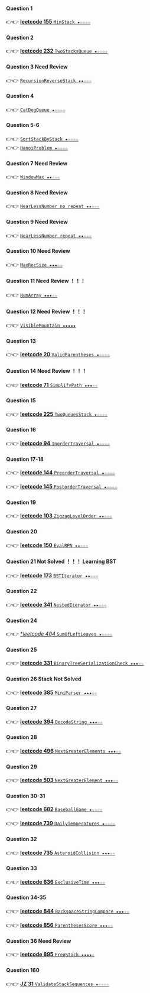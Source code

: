 #### Question 1 
👉👉  [**leetcode 155** `MinStack ★☆☆☆☆`](https://github.com/jevishoo/algorithm_learning/blob/master/code/StackQueue/MinStack.java)
#### Question 2
👉👉  [**leetcode 232** `TwoStacksQueue ★☆☆☆☆`](https://github.com/jevishoo/algorithm_learning/blob/master/code/StackQueue/TwoStacksQueue.java)
#### Question 3 Need Review
👉👉  [`RecursionReverseStack ★★☆☆☆`](https://github.com/jevishoo/algorithm_learning/blob/master/code/StackQueue/RecursionReverseStack.java)
#### Question 4 
👉👉  [`CatDogQueue ★☆☆☆☆`](https://github.com/jevishoo/algorithm_learning/blob/master/code/StackQueue/CatDogQueue.java)
#### Question 5-6
👉👉  [`SortStackByStack ★☆☆☆☆`](https://github.com/jevishoo/algorithm_learning/blob/master/code/StackQueue/SortStackByStack.java)    
👉👉  [`HanoiProblem ★☆☆☆☆`](https://github.com/jevishoo/algorithm_learning/blob/master/code/StackQueue/HanoiProblem.java)    
#### Question 7 Need Review
👉👉  [`WindowMax ★★☆☆☆`](https://github.com/jevishoo/algorithm_learning/blob/master/code/StackQueue/WindowMax.java)
#### Question 8 Need Review
👉👉  [`NearLessNumber no repeat ★★☆☆☆`](https://github.com/jevishoo/algorithm_learning/blob/master/code/StackQueue/NearLessNumber.java)
#### Question 9 Need Review
👉👉  [`NearLessNumber repeat ★★☆☆☆`](https://github.com/jevishoo/algorithm_learning/blob/master/code/StackQueue/NearLessNumber.java)
#### Question 10 Need Review
👉👉  [`MaxRecSize ★★★☆☆`](https://github.com/jevishoo/algorithm_learning/blob/master/code/StackQueue/MaxRecSize.java)
#### Question 11 Need Review ！！！
👉👉  [`NumArray ★★★☆☆`](https://github.com/jevishoo/algorithm_learning/blob/master/code/StackQueue/NumArray.java)
#### Question 12 Need Review ！！！
👉👉  [`VisibleMountain ★★★★★`](https://github.com/jevishoo/algorithm_learning/blob/master/code/StackQueue/VisibleMountain.java)
#### Question 13 
👉👉  [**leetcode 20** `ValidParentheses ★☆☆☆☆`](https://github.com/jevishoo/algorithm_learning/blob/master/code/StackQueue/ValidParentheses.java)
#### Question 14 Need Review ！！！
👉👉  [**leetcode 71** `SimplifyPath ★★★☆☆`](https://github.com/jevishoo/algorithm_learning/blob/master/code/StackQueue/SimplifyPath.java)
#### Question 15
👉👉  [**leetcode 225** `TwoQueuesStack ★☆☆☆☆`](https://github.com/jevishoo/algorithm_learning/blob/master/code/StackQueue/TwoQueuesStack.java)
#### Question 16
👉👉  [**leetcode 94** `InorderTraversal ★☆☆☆☆`](https://github.com/jevishoo/algorithm_learning/blob/master/code/StackQueue/InorderTraversal.java)
#### Question 17-18
👉👉  [**leetcode 144** `PreorderTraversal ★☆☆☆☆`](https://github.com/jevishoo/algorithm_learning/blob/master/code/StackQueue/PreorderTraversal.java)

👉👉  [**leetcode 145** `PostorderTraversal ★☆☆☆☆`](https://github.com/jevishoo/algorithm_learning/blob/master/code/StackQueue/PostorderTraversal.java)
#### Question 19
👉👉  [**leetcode 103** `ZigzagLevelOrder ★★☆☆☆`](https://github.com/jevishoo/algorithm_learning/blob/master/code/StackQueue/ZigzagLevelOrder.java)
#### Question 20
👉👉  [**leetcode 150** `EvalRPN ★★☆☆☆`](https://github.com/jevishoo/algorithm_learning/blob/master/code/StackQueue/EvalRPN.java)
#### Question 21 Not Solved ！！！ Learning BST
👉👉  [**leetcode 173** `BSTIterator ★★☆☆☆`](https://github.com/jevishoo/algorithm_learning/blob/master/code/StackQueue/BSTIterator.java)
#### Question 22
👉👉  [**leetcode 341** `NestedIterator ★★☆☆☆`](https://github.com/jevishoo/algorithm_learning/blob/master/code/StackQueue/NestedIterator.java)
#### Question 24
👉👉  [**leetcode 404* `SumOfLeftLeaves ★☆☆☆☆`](https://github.com/jevishoo/algorithm_learning/blob/master/code/StackQueue/SumOfLeftLeaves.java)
#### Question 25
👉👉  [**leetcode 331** `BinaryTreeSerializationCheck ★★★☆☆`](https://github.com/jevishoo/algorithm_learning/blob/master/code/StackQueue/BinaryTreeSerializationCheck.java)
#### Question 26 Stack Not Solved
👉👉  [**leetcode 385** `MiniParser ★★★☆☆`](https://github.com/jevishoo/algorithm_learning/blob/master/code/StackQueue/MiniParser.java)
#### Question 27
👉👉  [**leetcode 394** `DecodeString ★★★☆☆`](https://github.com/jevishoo/algorithm_learning/blob/master/code/StackQueue/DecodeString.java)
#### Question 28
👉👉  [**leetcode 496** `NextGreaterElements ★★★☆☆`](https://github.com/jevishoo/algorithm_learning/blob/master/code/StackQueue/NextGreaterElements.java)
#### Question 29
👉👉  [**leetcode 503** `NextGreaterElement ★★★☆☆`](https://github.com/jevishoo/algorithm_learning/blob/master/code/StackQueue/NextGreaterElement.java)
#### Question 30-31
👉👉  [**leetcode 682** `BaseballGame ★☆☆☆☆`](https://github.com/jevishoo/algorithm_learning/blob/master/code/StackQueue/BaseballGame.java)

👉👉  [**leetcode 739** `DailyTemperatures ★☆☆☆☆`](https://github.com/jevishoo/algorithm_learning/blob/master/code/StackQueue/DailyTemperatures.java)
#### Question 32
👉👉  [**leetcode 735** `AsteroidCollision ★★★☆☆`](https://github.com/jevishoo/algorithm_learning/blob/master/code/StackQueue/AsteroidCollision.java)
#### Question 33
👉👉  [**leetcode 636** `ExclusiveTime ★★★☆☆`](https://github.com/jevishoo/algorithm_learning/blob/master/code/StackQueue/ExclusiveTime.java)
#### Question 34-35
👉👉  [**leetcode 844** `BackspaceStringCompare ★★★☆☆`](https://github.com/jevishoo/algorithm_learning/blob/master/code/StackQueue/BackspaceStringCompare.java)

👉👉  [**leetcode 856** `ParenthesesScore ★★★☆☆`](https://github.com/jevishoo/algorithm_learning/blob/master/code/StackQueue/ParenthesesScore.java)
#### Question 36 Need Review
👉👉  [**leetcode 895** `FreqStack ★★★★☆`](https://github.com/jevishoo/algorithm_learning/blob/master/code/StackQueue/FreqStack.java)
#### Question 160
👉👉  [**JZ 31** `ValidateStackSequences ★☆☆☆☆`](https://github.com/jevishoo/algorithm_learning/blob/master/code/StackQueue/ValidateStackSequences.java)
